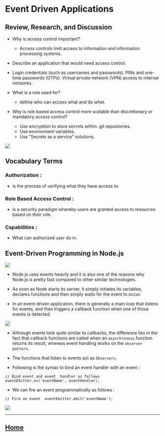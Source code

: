 #  Event Driven Applications
## Review, Research, and Discussion
* Why is access control important?
  * Access controls limit access to information and information processing systems.

* Describe an application that would need access control.
 * Login credentials (such as usernames and passwords). PINs and one-time passwords (OTPs). Virtual private network (VPN) access to internal networks.
  

* What is a role used for?
  *  define who can access what and do what.


* Why is role based access control more scalable than discretionary or mandatory access control?
  * Use encryption to store secrets within .git repositories.
  * Use environment variables.
  * Use "Secrets as a service" solutions.

<img src ="https://www.axiomatics.com/wp-content/uploads/images/solutions_diagram2-03.png">

## Vocabulary Terms

### Authorization :
* is the process of verifying what they have access to. 
### Role Based Access Control :
* is a security paradigm whereby users are granted access to resources based on their role.
### Capabilities :
* What can authorized user do in.


## Event-Driven Programming in Node.js
<img src ="https://www.valentinog.com/blog/static/fae26592e45a4f01c6152c79b2cc5cee/ee604/event-driven-nodejs-javascript.png">

* Node.js uses events heavily and it is also one of the reasons why Node.js is pretty fast compared to other similar technologies.
* As soon as Node starts its server, it simply initiates its variables, declares functions and then simply waits for the event to occur.

* In an event-driven application, there is generally a main loop that listens for events, and then triggers a callback function when one of those events is detected.

<img src ="https://res.cloudinary.com/practicaldev/image/fetch/s--u-TJ4dqr--/c_imagga_scale,f_auto,fl_progressive,h_500,q_auto,w_1000/https://thepracticaldev.s3.amazonaws.com/i/wrtzmt2ty03ksew7ehvx.jpg">

* Although events look quite similar to callbacks, the difference lies in the fact that callback functions are called when an `asynchronous` function returns its result, whereas event handling works on the `observer pattern`.

* The functions that listen to events act as `Observers`.

* Following is the syntax to bind an event handler with an event :

``// Bind event and event  handler as follows
eventEmitter.on('eventName', eventHandler);
``

* We can fire an event programmatically as follows :

``// Fire an event 
eventEmitter.emit('eventName');``


<img src ="https://lh3.googleusercontent.com/proxy/l6uMj2EdJZr2-KTFl3G_1XUPr0cysy9YxrB7hFTF8GFEW1O-hAGuxbndTvBGpN3j-zs_lT-seGShd_gqInqNphag89qJFKaMOBOYTJwUyDhzzFSMEw">





*****************************************************************

## [ Home ](https://reem-alqurm.github.io/ReadingNotes/)